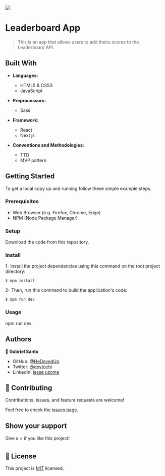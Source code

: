 ![](https://img.shields.io/badge/Microverse-blueviolet)

# Leaderboard App

> This is an app that allows users to add theirs scores to the Leaderboard API.

## Built With

- **Languages:**
  - HTML5 & CSS3
  - JavaScript

- **Preprocessors:**
  - Sass

- **Framework:**
  - React
  - Next js

- **Conventions and Methodologies:**
  - TTD
  - MVP pattern

## Getting Started

To get a local copy up and running follow these simple example steps.

### Prerequisites

- Web Browser (e.g. Firefox, Chrome, Edge)
- NPM (Node Package Manager)

### Setup

Download the code from this repository.

### Install

1- Install the project dependencies using this command on the root project directory:

```console
$ npm install
```

2- Then, run this command to build the application's code:

```console
$ npm run dev
```

### Usage
 npm run dev


## Authors

👤 **Gabriel Santo**

- GitHub: [@HeDevedUp](https://github.com/HeDeved)
- Twitter: [@devtochi](https://twitter.com/devtochi)
- LinkedIn: [jesse uzoma](https://linkedin.com/in/jesseuzoma/)

## 🤝 Contributing

Contributions, issues, and feature requests are welcome!

Feel free to check the [issues page](../../issues/).

## Show your support

Give a ⭐️ if you like this project!

## 📝 License

This project is [MIT](./MIT.md) licensed.